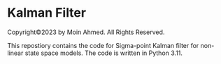 # Kalman Filter
Copyright©️2023 by Moin Ahmed. All Rights Reserved.

<p> This repostiory contains the code for Sigma-point Kalman filter for non-linear state space models. 
The code is written in Python 3.11. </p>